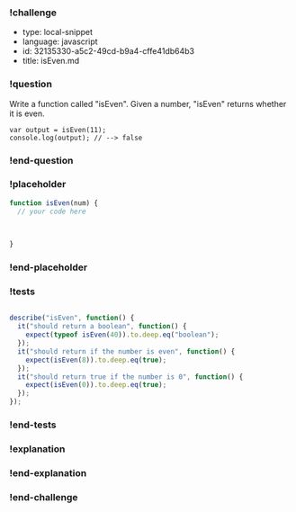 ### !challenge

* type: local-snippet
* language: javascript
* id: 32135330-a5c2-49cd-b9a4-cffe41db64b3
* title: isEven.md

### !question

Write a function called "isEven".
Given a number, "isEven" returns whether it is even.

```
var output = isEven(11);
console.log(output); // --> false
```

### !end-question

### !placeholder

```js
function isEven(num) {
  // your code here
   

   
}
```

### !end-placeholder

### !tests

```js

describe("isEven", function() {
  it("should return a boolean", function() {
    expect(typeof isEven(40)).to.deep.eq("boolean");
  });
  it("should return if the number is even", function() {
    expect(isEven(8)).to.deep.eq(true);
  });
  it("should return true if the number is 0", function() {
    expect(isEven(0)).to.deep.eq(true);
  });
});

```

### !end-tests

### !explanation

### !end-explanation

### !end-challenge
